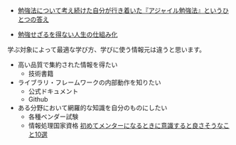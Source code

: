 
- [勉強法について考え続けた自分が行き着いた『アジャイル勉強法』というひとつの答え](https://zenn.dev/bs_kansai/articles/ca9658d8642177)

- [勉強せざるを得ない人生の仕組み化](https://docs.google.com/presentation/d/1Ing7gTBtvNnAXkSGpDU_9PdHrfwGT9vC67TChEfhSRo/edit#slide=id.p)


学ぶ対象によって最適な学び方、学びに使う情報元は違うと思います。
- 高い品質で集約された情報を得たい
    - 技術書籍
- ライブラリ・フレームワークの内部動作を知りたい
    - 公式ドキュメント
    - Github
- ある分野において網羅的な知識を自分のものにしたい
    - 各種ベンダー試験
    - 情報処理国家資格
[初めてメンターになるときに意識すると良さそうなこと10選](https://techblog.raccoon.ne.jp/archives/1648609502.html)

